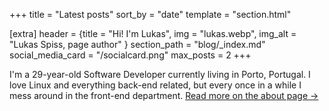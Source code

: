 +++
title = "Latest posts"
sort_by = "date"
template = "section.html"

[extra]
header = {title = "Hi! I'm Lukas", img = "lukas.webp", img_alt = "Lukas Spiss, page author" }
section_path = "blog/_index.md"
social_media_card = "/socialcard.png"
max_posts = 2
+++

I'm a 29-year-old Software Developer currently living in Porto, Portugal.
I love Linux and everything back-end related, but every once in a while I mess around in the front-end department. [Read more on the about page →](@/pages/about/index.md)
